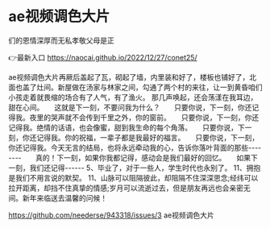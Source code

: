 # ae视频调色大片
们的恩情深厚而无私孝敬父母是正

👉最新入口 https://naocai.github.io/2022/12/27/conet25/

ae视频调色大片再厥后盖起了瓦，砌起了墙，内里装和好了，楼板也铺好了，北面也盖了灶间。新屋做在汤家与林家之间，勾通了两个村的来往，让一到黄昏咱们小孩走着就畏缩的场合有了人气，有了渔火。
那几声唤起，还会荡漾在我耳边，甜在心间。　　这就是下一刻，不要问我为什么？　　只要你说，下一刻，你还记得我。夜里的哭声就不会传到千里之外，你的窗前。　　只要你说，下一刻，你还记得我。绝情的话语，也会像蜜，甜到我生命的每个角落。　　只要你说，下一刻，你还记得我。你的祝福，一辈子都是我最好的福言。　　只要你说，下一刻，你还记得我。今天无言的结局，也将永远牵动我的心，告诉你落叶背面的那些--------　　真的！下一刻，如果你我都记得，感动会是我们最好的回忆。　　如果下一刻，我们还记得------
	5、毕业了，对于一些人，学生时代也永别了。
	11、拥抱是我们不用言说的默契。
	11、山脉可以阻隔彼此，却阻隔不住深深思念;经纬可以拉开距离，却挡不住真挚的情感;岁月可以流逝过去，但是朋友再远也会亲密无间。新年来临送去温馨的问候！

https://github.com/neederse/943318/issues/3
ae视频调色大片
